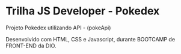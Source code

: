 # Trilha JS Developer - Pokedex

Projeto Pokedex utilizando API - (pokeApi)

Desenvolvido com HTML, CSS e Javascript, durante BOOTCAMP de FRONT-END da DIO.
